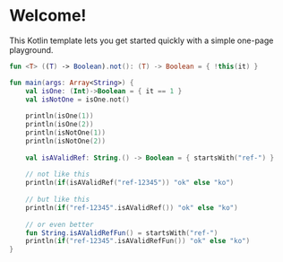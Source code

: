 # Welcome!

This Kotlin template lets you get started quickly with a simple one-page playground.

```kotlin runnable
fun <T> ((T) -> Boolean).not(): (T) -> Boolean = { !this(it) }

fun main(args: Array<String>) {
    val isOne: (Int)->Boolean = { it == 1 }
    val isNotOne = isOne.not()
    
    println(isOne(1))
    println(isOne(2))
    println(isNotOne(1))
    println(isNotOne(2))
    
    val isAValidRef: String.() -> Boolean = { startsWith("ref-") }
    
    // not like this
    println(if(isAValidRef("ref-12345")) "ok" else "ko")
    
    // but like this
    println(if("ref-12345".isAValidRef()) "ok" else "ko")
    
    // or even better
    fun String.isAValidRefFun() = startsWith("ref-")
    println(if("ref-12345".isAValidRefFun()) "ok" else "ko")
}
```
